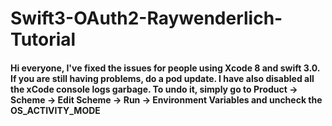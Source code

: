 # Swift3-OAuth2-Raywenderlich-Tutorial

#### Hi everyone, I've fixed the issues for people using Xcode 8 and swift 3.0. If you are still having problems, do a pod update. I have also disabled all the xCode console logs garbage. To undo it, simply go to Product -> Scheme -> Edit Scheme -> Run -> Environment Variables and uncheck the OS_ACTIVITY_MODE
